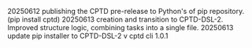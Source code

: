 20250612 publishing the CPTD pre-release to Python's of pip repository. (pip install cptd)
20250613 creation and transition to CPTD-DSL-2. Improved structure logic, combining tasks into a single file.
20250613 update pip installer to CPTD-DSL-2 v cptd cli 1.0.1